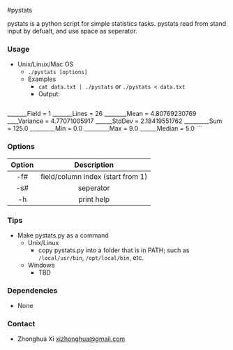 #pystats

pystats is a python script for simple statistics tasks. pystats read from stand input by defualt, and use space as seperator.

### Usage
* Unix/Linux/Mac OS
  * `./pystats [options]`
  * Examples
    * `cat data.txt | ./pystats` or `./pystats < data.txt`
    * Output:
    ```
_______Field = 1
_______Lines = 26
________Mean = 4.80769230769
____Variance = 4.77071005917
______StdDev = 2.18419551762
_________Sum = 125.0
_________Min = 0.0
_________Max = 9.0
______Median = 5.0 
    ```

### Options
| Option | Description |
|:------:|:-----------:|
| -f#    | field/column index (start from 1) |
| -s#    | seperator   |
| -h     | print help  |

### Tips
* Make pystats.py as a command
    * Unix/Linux
        * copy pystats.py into a folder that is in PATH; such as `/local/usr/bin`, `/opt/local/bin`, etc.
    * Windows
        * TBD

### Dependencies
* None

### Contact
* Zhonghua Xi [xizhonghua@gmail.com](mailto:xizhonghua@gmail.com?subject=pystats)
